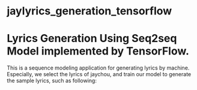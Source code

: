 # jaylyrics_generation_tensorflow
Lyrics Generation Using Seq2seq Model implemented by TensorFlow.
==============================
This is a sequence modeling application for generating lyrics by machine. Especially, we select the lyrics of jaychou, and train our model to generate the sample lyrics, such as following:

